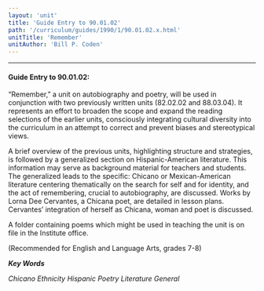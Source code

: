 ```yaml
---
layout: 'unit'
title: 'Guide Entry to 90.01.02'
path: '/curriculum/guides/1990/1/90.01.02.x.html'
unitTitle: 'Remember'
unitAuthor: 'Bill P. Coden'
---
```


<body>
<hr/>
 <h4>
  Guide Entry to 90.01.02:
 </h4>
 “Remember,” a unit on autobiography and poetry, will be used in conjunction with two previously written units (82.02.02 and 88.03.04). It represents an effort to broaden the scope and expand the reading selections of the earlier units, consciously integrating cultural diversity into the curriculum in an attempt to correct and prevent biases and stereotypical views.
 <p>
  A brief overview of the previous units, highlighting structure and strategies, is followed by a generalized section on Hispanic-American literature. This information may serve as background material for teachers and students. The generalized leads to the specific: Chicano or Mexican-American literature centering thematically on the search for self and for identity, and the act of remembering, crucial to autobiography, are discussed. Works by Lorna Dee Cervantes, a Chicana poet, are detailed in lesson plans. Cervantes’ integration of herself as Chicana, woman and poet is discussed.
 </p>
 <p>
  A folder containing poems which might be used in teaching the unit is on file in the Institute office.
 </p>
 <p>
  (Recommended for English and Language Arts, grades 7-8)
 </p>
<p>
  <b>
   <i>
    Key Words
   </i>
  </b>
  <br/>
 </p>
 <p>
  <i>
   Chicano Ethnicity Hispanic Poetry Literature General
  </i>
 </p>

</body>
